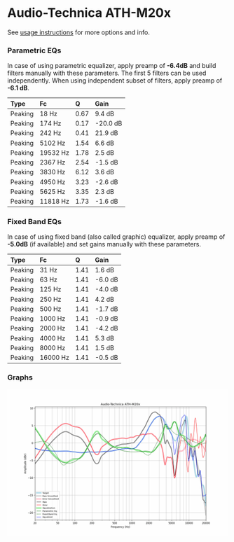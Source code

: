 # Audio-Technica ATH-M20x
See [usage instructions](https://github.com/jaakkopasanen/AutoEq#usage) for more options and info.

### Parametric EQs
In case of using parametric equalizer, apply preamp of **-6.4dB** and build filters manually
with these parameters. The first 5 filters can be used independently.
When using independent subset of filters, apply preamp of **-6.1 dB**.

| Type    | Fc       |    Q | Gain     |
|:--------|:---------|:-----|:---------|
| Peaking | 18 Hz    | 0.67 | 9.4 dB   |
| Peaking | 174 Hz   | 0.17 | -20.0 dB |
| Peaking | 242 Hz   | 0.41 | 21.9 dB  |
| Peaking | 5102 Hz  | 1.54 | 6.6 dB   |
| Peaking | 19532 Hz | 1.78 | 2.5 dB   |
| Peaking | 2367 Hz  | 2.54 | -1.5 dB  |
| Peaking | 3830 Hz  | 6.12 | 3.6 dB   |
| Peaking | 4950 Hz  | 3.23 | -2.6 dB  |
| Peaking | 5625 Hz  | 3.35 | 2.3 dB   |
| Peaking | 11818 Hz | 1.73 | -1.6 dB  |

### Fixed Band EQs
In case of using fixed band (also called graphic) equalizer, apply preamp of **-5.0dB**
(if available) and set gains manually with these parameters.

| Type    | Fc       |    Q | Gain    |
|:--------|:---------|:-----|:--------|
| Peaking | 31 Hz    | 1.41 | 1.6 dB  |
| Peaking | 63 Hz    | 1.41 | -6.0 dB |
| Peaking | 125 Hz   | 1.41 | -4.0 dB |
| Peaking | 250 Hz   | 1.41 | 4.2 dB  |
| Peaking | 500 Hz   | 1.41 | -1.7 dB |
| Peaking | 1000 Hz  | 1.41 | -0.9 dB |
| Peaking | 2000 Hz  | 1.41 | -4.2 dB |
| Peaking | 4000 Hz  | 1.41 | 5.3 dB  |
| Peaking | 8000 Hz  | 1.41 | 1.5 dB  |
| Peaking | 16000 Hz | 1.41 | -0.5 dB |

### Graphs
![](./Audio-Technica%20ATH-M20x.png)
